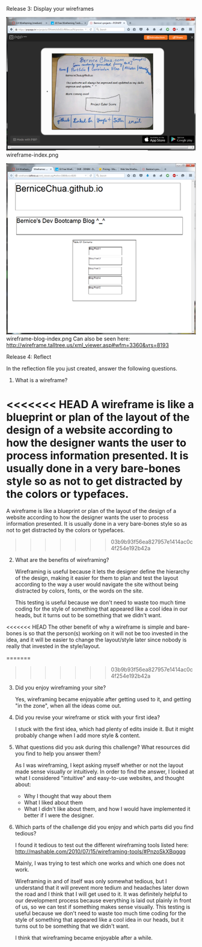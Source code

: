 Release 3: Display your wireframes

![wireframe-index.png](https://raw.githubusercontent.com/BerniceChua/BerniceChua.github.io/master/imgs/wireframe-index.png)
wireframe-index.png

![wireframe-blog-index.png](https://raw.githubusercontent.com/BerniceChua/BerniceChua.github.io/master/imgs/wireframe-blog-index.png)
wireframe-blog-index.png
Can also be seen here: http://wireframe.talltree.us/xml_viewer.asp#wfm=3360&vrs=8193

Release 4: Reflect

In the reflection file you just created, answer the following questions. 

1. What is a wireframe?

<<<<<<< HEAD
   A wireframe is like a blueprint or plan of the layout of the design of a website according to how the designer wants the user to process information presented.  It is usually done in a very bare-bones style so as not to get distracted by the colors or typefaces.  
=======
   A wireframe is like a blueprint or plan of the layout of the design of a website according to how the designer wants the user to process information presented.  It is usually done in a very bare-bones style so as not to get distracted by the colors or typefaces.
>>>>>>> 03b9b93f56ea827957e1414ac0c4f254e192b42a

2. What are the benefits of wireframing?

   Wireframing is useful because it lets the designer define the hierarchy of the design, making it easier for them to plan and test the layout according to the way a user would navigate the site without being distracted by colors, fonts, or the words on the site.

   This testing is useful because we don't need to waste too much time coding for the style of something that appeared like a cool idea in our heads, but it turns out to be something that we didn't want.  

<<<<<<< HEAD
   The other benefit of why a wireframe is simple and bare-bones is so that the person(s) working on it will not be too invested in the idea, and it will be easier to change the layout/style later since nobody is really that invested in the style/layout.  

=======
>>>>>>> 03b9b93f56ea827957e1414ac0c4f254e192b42a
3. Did you enjoy wireframing your site?

   Yes, wireframing became enjoyable after getting used to it, and getting "in the zone", when all the ideas come out.  

4. Did you revise your wireframe or stick with your first idea?

   I stuck with the first idea, which had plenty of edits inside it.  But it might probably change when I add more style & content.  

5. What questions did you ask during this challenge? What resources did you find to help you answer them?

   As I was wireframing, I kept asking myself whether or not the layout made sense visually or intuitively.  In order to find the answer, I looked at what I considered "intuitive" and easy-to-use websites, and thought about: 
      - Why I thought that way about them
      - What I liked about them
      - What I didn't like about them, and how I would have implemented it better if I were the designer.

6. Which parts of the challenge did you enjoy and which parts did you find tedious?

   I found it tedious to test out the different wireframing tools listed here: http://mashable.com/2010/07/15/wireframing-tools/#PnzoSkXBqgqg

   Mainly, I was trying to test which one works and which one does not work.  

   Wireframing in and of itself was only somewhat tedious, but I understand that it will prevent more tedium and headaches later down the road and I think that I will get used to it.  It was definitely helpful to our development process because everything is laid out plainly in front of us, so we can test if something makes sense visually.  This testing is useful because we don't need to waste too much time coding for the style of something that appeared like a cool idea in our heads, but it turns out to be something that we didn't want.  

   I think that wireframing became enjoyable after a while.  